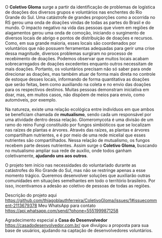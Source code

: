 O **Coletivo Gloma** surge a partir da identificação de problemas de logística de doações dos diversos grupos e voluntários nas enchentes do Rio Grande do Sul. Uma catástrofe de grandes proporções como a ocorrida no RS gerou uma onda de doações vindas de todas as partes do Brasil e do mundo. O impacto negativo na vida das pessoas que vivem em regiões de alagamentos gerou uma onda de comoção, iniciando o surgimento de diversos locais de abrigo e pontos de distribuição de doações e recursos. Como, em sua grande maioria, esses locais são coordenados por voluntários que não possuem ferramentas adequadas para gerir uma crise dessa magnitude, diversos problemas surgiram no processo de recebimento de doações. Podemos observar que muitos locais acabam sobrecarregados de doações excedentes enquanto outros necessitam de mais doações. Portanto, os voluntários precisam não só saber para onde direcionar as doações, mas também atuar de forma mais direta no controle de estoque desses locais, informando de forma quantitativa as doações que serão feitas, bem como auxiliando na coleta e no envio das doações para os respectivos destinos. Muitas pessoas demonstram iniciativa em doar, mas, em muitos casos, não dispõem de meios para envio, como automóveis, por exemplo.

Na natureza, existe uma relação ecológica entre indivíduos em que ambos se beneficiam chamada de **mutualismo**, sendo cada um responsável por uma atividade dentro dessa relação. Glomeromycota é uma divisão de um ramo do reino Fungi constituído por fungos simbióticos que se localizam nas raízes de plantas e árvores. Através das raízes, as plantas e árvores compartilham nutrientes, e é por meio de uma rede micelial que esses nutrientes são compartilhados. Nessa relação de mutualismo, os fungos recebem parte desses nutrientes. Assim surge o **Coletivo Gloma**, buscando no mutualismo ampliar sua rede de auxílio, onde todos ganham coletivamente, **ajudando uns aos outros**.

O projeto tem início nas necessidades do voluntariado durante as catástrofes do Rio Grande do Sul, mas não se restringe apenas a esse momento trágico. Queremos desenvolver soluções que auxiliarão outras comunidades em situações semelhantes em todo o território brasileiro. Por isso, incentivamos a adesão ao coletivo de pessoas de todas as regiões.

Descrição do projeto aqui https://github.com/thiagoblauthferreira/ColetivoGloma/issues/1#issuecomment-2113679378
Meu WhatsApp para contato https://api.whatsapp.com/send/?phone=5551999871258

Agradecimento especial a **Casa do Desenvolvedor** https://casadodesenvolvedor.com.br/ que divulgou a proposta para sua base de usuários, ajudando na captação de desenvolvedores voluntários.

